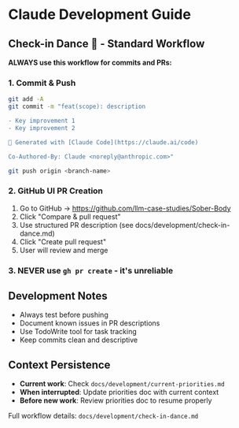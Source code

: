 # Claude Development Guide

## Check-in Dance 🕺 - Standard Workflow

**ALWAYS use this workflow for commits and PRs:**

### 1. Commit & Push
```bash
git add -A
git commit -m "feat(scope): description

- Key improvement 1
- Key improvement 2

🤖 Generated with [Claude Code](https://claude.ai/code)

Co-Authored-By: Claude <noreply@anthropic.com>"

git push origin <branch-name>
```

### 2. GitHub UI PR Creation
1. Go to GitHub → https://github.com/llm-case-studies/Sober-Body
2. Click "Compare & pull request" 
3. Use structured PR description (see docs/development/check-in-dance.md)
4. Click "Create pull request"
5. User will review and merge

### 3. NEVER use `gh pr create` - it's unreliable

## Development Notes
- Always test before pushing
- Document known issues in PR descriptions
- Use TodoWrite tool for task tracking
- Keep commits clean and descriptive

## Context Persistence
- **Current work**: Check `docs/development/current-priorities.md`
- **When interrupted**: Update priorities doc with current context
- **Before new work**: Review priorities doc to resume properly

Full workflow details: `docs/development/check-in-dance.md`